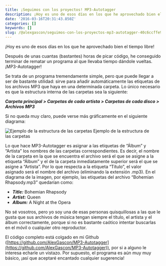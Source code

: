 ```yaml
---
title: ¡Seguimos con los proyectos! MP3-Autotagger
description: ¡Hoy es uno de esos días en los que he aprovechado bien el tiempo libre!
date: '2016-03-16T20:31:43.850Z'
categories: []
keywords: []
slug: /@alexgascon/seguimos-con-los-proyectos-mp3-autotagger-40c6ccffe9d
---
```


¡Hoy es uno de esos días en los que he aprovechado bien el tiempo libre!

Después de unas cuantas (bastantes) horas de picar código, he conseguido terminar de rematar un programa al que llevaba tiempo dándole vueltas. ¡MP3-Autotagger!

Se trata de un programa tremendamente simple, pero que puede llegar a ser de bastante utilidad: sirve para añadir automáticamente las etiquetas de los archivos MP3 que haya en una determinada carpeta. Lo único necesario es que la estructura interna de las carpetas sea la siguiente:

**_Carpeta principal > Carpetas de cada artista > Carpetas de cada disco > Archivos MP3_**

Si no queda muy claro, puede verse más gráficamente en el siguiente diagrama:

![Ejemplo de la estructura de las carpetas](https://cdn-images-1.medium.com/max/800/1*9Pgd4dvwU05xg9vrxkOB4w.png)
Ejemplo de la estructura de las carpetas

Lo que hace MP3-Autotagger es asignar a las etiquetas de “Álbum” y “Artista” los nombres de las carpetas correspondientes. Es decir, el nombre de la carpeta en la que se encuentra el archivo será el que se asigne a la etiqueta “Álbum” y el de la carpeta inmediatamente superior será el que se asigne a “Artista”. Por lo que respecta a la etiqueta “Título”, el valor asignado será el nombre del archivo (eliminando la extensión .mp3). En el diagrama de la imagen, por ejemplo, las etiquetas del archivo “Bohemian Rhapsody.mp3” quedarían como:

*   **_Title:_** Bohemian Rhapsody
*   **_Artist:_** Queen
*   **_Album:_** A Night at the Opera

No sé vosotros, pero yo soy una de esas personas quisquillosas a las que le gusta que sus archivos de música tengan siempre el título, el artista y el álbum correctamente, porque si no es bastante caótico intentar buscarlas en el móvil o cualquier otro reproductor.

El código completo está colgado en mi Github ([https://github.com/AlexGascon/MP3-Autotagger](https://github.com/AlexGascon/MP3-Autotagger)), por si a alguno le interesa echarle un vistazo. Por supuesto, el programa es aún muy muy básico, ¡así que aceptaré encantado cualquier sugerencia!